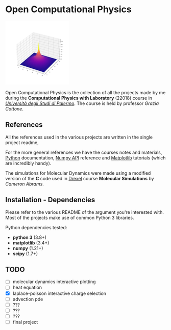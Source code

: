 # Open Computational Physics

<img src="laplace-poisson/images/single_charge.png" width="200"/>

Open Computational Physics is the collection of all the projects made by me during the **Computational Physics with Laboratory** (22018) course in *[Università degli Studi di Palermo](https://www.unipa.it/)*. The course is held by professor *Grazia Cottone*.

## References

All the references used in the various projects are written in the single project readme, 

For the more general references we have the courses notes and materials, [Python](https://docs.python.org/3/) documentation, [Numpy API](https://numpy.org/doc/stable/reference/) reference and [Matplotlib](https://matplotlib.org/stable/tutorials/index.html) tutorials (which are incredibly handy).

The simulations for Molecular Dynamics were made using a modified version of the **C** code used in [Drexel](http://www.pages.drexel.edu/~cfa22/msim/node21.html) course **Molecular Simulations** by *Cameron Abrams*.

## Installation - Dependencies

Please refer to the various README of the argument you're interested with. Most of the projects make use of common Python 3 libraries.

Python dependencies tested:
  * **python 3** (3.8+)
  * **matplotlib** (3.4+)
  * **numpy** (1.21+)
  * **scipy** (1.7+)

## TODO

- [ ] molecular dynamics interactive plotting
- [ ] heat equation
- [x] laplace-poisson interactive charge selection
- [ ] advection pde
- [ ] ???
- [ ] ???
- [ ] ???
- [ ] final project